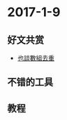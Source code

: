 # 2017-1-9

## 好文共赏

* [也談數組去重](https://www.toobug.net/article/array_unique_in_javascript.html)

## 不错的工具


## 教程
